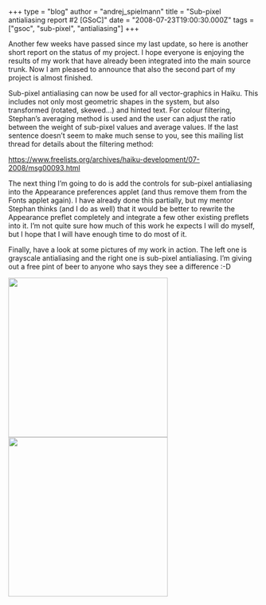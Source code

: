 +++
type = "blog"
author = "andrej_spielmann"
title = "Sub-pixel antialiasing report #2 [GSoC]"
date = "2008-07-23T19:00:30.000Z"
tags = ["gsoc", "sub-pixel", "antialiasing"]
+++

Another few weeks have passed since my last update, so here is another short report on the status of my project.
I hope everyone is enjoying the results of my work that have already been integrated into the main source trunk. Now I am pleased to announce that also the second part of my project is almost finished.
<!--more-->
Sub-pixel antialiasing can now be used for all vector-graphics in Haiku. This includes not only most geometric shapes in the system, but also transformed (rotated, skewed…) and hinted text. For colour filtering, Stephan’s averaging method is used and the user can adjust the ratio between the weight of sub-pixel values and average values. If the last sentence doesn’t seem to make much sense to you, see this mailing list thread for details about the filtering method:

https://www.freelists.org/archives/haiku-development/07-2008/msg00093.html

The next thing I’m going to do is add the controls for sub-pixel antialiasing into the Appearance preferences applet (and thus remove them from the Fonts applet again). I have already done this partially, but my mentor Stephan thinks (and I do as well) that it would be better to rewrite the Appearance preflet completely and integrate a few other existing preflets into it. I’m not quite sure how much of this work he expects I will do myself, but I hope that I will have enough time to do most of it.

Finally, have a look at some pictures of my work in action. The left one is grayscale antialiasing and the right one is sub-pixel antialiasing. I’m giving out a free pint of beer to anyone who says they see a difference :-D

<a href=http://www.stankaa.com/files/grayscale2.png><img src=http://www.stankaa.com/files/grayscale2.png width="320" /> </a><a href=http://www.stankaa.com/files/subpixel2.png><img src=http://www.stankaa.com/files/subpixel2.png width="320" /></a>